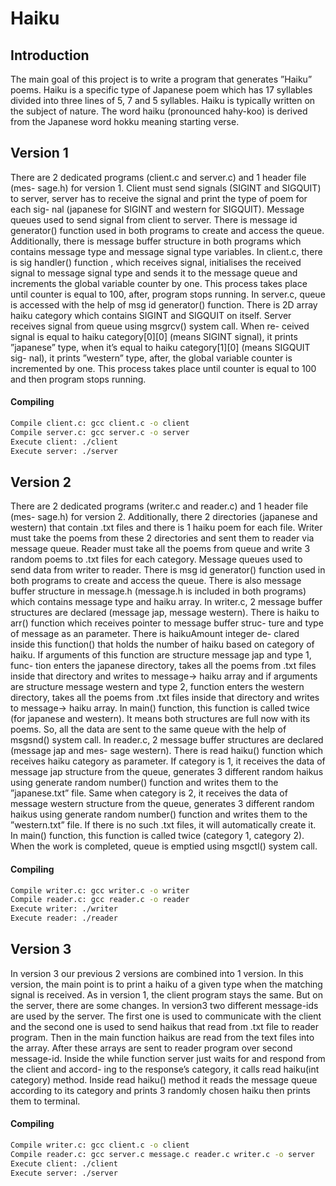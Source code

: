 # Haiku
## Introduction
The main goal of this project is to write a program that generates ”Haiku”
poems. Haiku is a specific type of Japanese poem which has 17 syllables divided
into three lines of 5, 7 and 5 syllables. Haiku is typically written on the subject
of nature. The word haiku (pronounced hahy-koo) is derived from the Japanese
word hokku meaning starting verse.

## Version 1
There are 2 dedicated programs (client.c and server.c) and 1 header file (mes-
sage.h) for version 1. Client must send signals (SIGINT and SIGQUIT) to
server, server has to receive the signal and print the type of poem for each sig-
nal (japanese for SIGINT and western for SIGQUIT).
Message queues used to send signal from client to server. There is message id generator()
function used in both programs to create and access the queue. Additionally,
there is message buffer structure in both programs which contains message type
and message signal type variables.
In client.c, there is sig handler() function , which receives signal, initialises the
received signal to message signal type and sends it to the message queue and
increments the global variable counter by one. This process takes place until
counter is equal to 100, after, program stops running.
In server.c, queue is accessed with the help of msg id generator() function.
There is 2D array haiku category which contains SIGINT and SIGQUIT on
itself. Server receives signal from queue using msgrcv() system call. When re-
ceived signal is equal to haiku category[0][0] (means SIGINT signal), it prints
”japanese” type, when it’s equal to haiku category[1][0] (means SIGQUIT sig-
nal), it prints ”western” type, after, the global variable counter is incremented
by one. This process takes place until counter is equal to 100 and then program
stops running.
#### Compiling
```bash
Compile client.c: gcc client.c -o client
Compile server.c: gcc server.c -o server
Execute client: ./client
Execute server: ./server
```

## Version 2

There are 2 dedicated programs (writer.c and reader.c) and 1 header file (mes-
sage.h) for version 2. Additionally, there 2 directories (japanese and western)
that contain .txt files and there is 1 haiku poem for each file. Writer must take
the poems from these 2 directories and sent them to reader via message queue.
Reader must take all the poems from queue and write 3 random poems to .txt
files for each category.
Message queues used to send data from writer to reader. There is msg id generator()
function used in both programs to create and access the queue. There is also
message buffer structure in message.h (message.h is included in both programs)
which contains message type and haiku array.
In writer.c, 2 message buffer structures are declared (message jap, message western).
There is haiku to arr() function which receives pointer to message buffer struc-
ture and type of message as an parameter. There is haikuAmount integer de-
clared inside this function() that holds the number of haiku based on category of
haiku. If arguments of this function are structure message jap and type 1, func-
tion enters the japanese directory, takes all the poems from .txt files inside that
directory and writes to message-> haiku array and if arguments are structure
message western and type 2, function enters the western directory, takes all the
poems from .txt files inside that directory and writes to message-> haiku array.
In main() function, this function is called twice (for japanese and western). It
means both structures are full now with its poems. So, all the data are sent to
the same queue with the help of msgsnd() system call.
In reader.c, 2 message buffer structures are declared (message jap and mes-
sage western). There is read haiku() function which receives haiku category as
parameter. If category is 1, it receives the data of message jap structure from
the queue, generates 3 different random haikus using generate random number()
function and writes them to the ”japanese.txt” file. Same when category is 2,
it receives the data of message western structure from the queue, generates 3
different random haikus using generate random number() function and writes
them to the ”western.txt” file. If there is no such .txt files, it will automatically
create it. In main() function, this function is called twice (category 1, category 2). 
When the work is completed, queue is emptied using msgctl() system call.

#### Compiling
```bash
Compile writer.c: gcc writer.c -o writer
Compile reader.c: gcc reader.c -o reader
Execute writer: ./writer
Execute reader: ./reader
```

## Version 3
In version 3 our previous 2 versions are combined into 1 version. In this
version, the main point is to print a haiku of a given type when the matching
signal is received. As in version 1, the client program stays the same. But on
the server, there are some changes. In version3 two different message-ids are
used by the server. The first one is used to communicate with the client and
the second one is used to send haikus that read from .txt file to reader program.
Then in the main function haikus are read from the text files into the array.
After these arrays are sent to reader program over second message-id. Inside 
the while function server just waits for and respond from the client and accord-
ing to the response’s category, it calls read haiku(int category) method. Inside
read haiku() method it reads the message queue according to its category and
prints 3 randomly chosen haiku then prints them to terminal.

#### Compiling
```bash
Compile writer.c: gcc client.c -o client
Compile reader.c: gcc server.c message.c reader.c writer.c -o server
Execute client: ./client
Execute server: ./server
```
